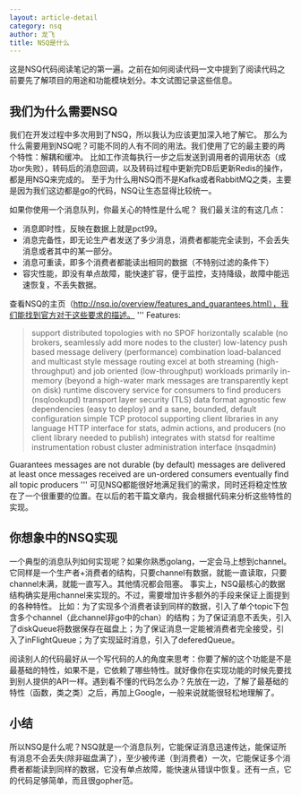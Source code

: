 ```yaml
---
layout: article-detail
category: nsq
author: 龙飞 
title: NSQ是什么
---
```


这是NSQ代码阅读笔记的第一遍。之前在如何阅读代码一文中提到了阅读代码之前要先了解项目的用途和功能模块划分。本文试图记录这些信息。

## 我们为什么需要NSQ 
我们在开发过程中多次用到了NSQ，所以我认为应该更加深入地了解它。
那么为什么需要用到NSQ呢？可能不同的人有不同的用法。我们使用了它的最主要的两个特性：解耦和缓冲。
比如工作流每执行一步之后发送到调用者的调用状态（成功or失败），转码后的消息回调，以及转码过程中更新完DB后更新Redis的操作，都是用NSQ来完成的。
至于为什么用NSQ而不是Kafka或者RabbitMQ之类，主要是因为我们这边都是go的代码，NSQ让生态显得比较统一。

如果你使用一个消息队列，你最关心的特性是什么呢？
我们最关注的有这几点：
* 消息即时性，反映在数据上就是pct99。
* 消息完备性，即无论生产者发送了多少消息，消费者都能完全读到，不会丢失消息或者其中的某一部分。 
* 消息可重读，即多个消费者都能读出相同的数据（不特别过滤的条件下） 
* 容灾性能，即没有单点故障，能快速扩容，便于监控，支持降级，故障中能迅速恢复，不丢失数据。

查看NSQ的主页（http://nsq.io/overview/features_and_guarantees.html），我们能找到官方对于这些要求的描述。
'''
Features:
> support distributed topologies with no SPOF
> horizontally scalable (no brokers, seamlessly add more nodes to the cluster)
> low-latency push based message delivery (performance)
> combination load-balanced and multicast style message routing
> excel at both streaming (high-throughput) and job oriented (low-throughput) workloads
> primarily in-memory (beyond a high-water mark messages are transparently kept on disk)
> runtime discovery service for consumers to find producers (nsqlookupd)
> transport layer security (TLS)
> data format agnostic
> few dependencies (easy to deploy) and a sane, bounded, default configuration
> simple TCP protocol supporting client libraries in any language
> HTTP interface for stats, admin actions, and producers (no client library needed to publish)
> integrates with statsd for realtime instrumentation
> robust cluster administration interface (nsqadmin)

Guarantees
messages are not durable (by default)
messages are delivered at least once
messages received are un-ordered
consumers eventually find all topic producers
'''
可见NSQ都能很好地满足我们的需求，同时还将稳定性放在了一个很重要的位置。在以后的若干篇文章内，我会根据代码来分析这些特性的实现。

## 你想象中的NSQ实现
一个典型的消息队列如何实现呢？如果你熟悉golang，一定会马上想到channel。它同样是一个生产者+消费者的结构，只要channel有数据，就能一直读取，只要channel未满，就能一直写入。其他情况都会阻塞。
事实上，NSQ最核心的数据结构确实是用channel来实现的。不过，需要增加许多额外的手段来保证上面提到的各种特性。
比如：为了实现多个消费者读到同样的数据，引入了单个topic下包含多个channel（此channel非go中的chan）的结构；为了保证消息不丢失，引入了diskQueue将数据保存在磁盘上；为了保证消息一定能被消费者完全接受，引入了inFlightQueue；为了实现延时消息，引入了deferedQueue。

阅读别人的代码最好从一个写代码的人的角度来思考：你要了解的这个功能是不是最基础的特性，如果不是，它依赖了哪些特性。就好像你在实现功能的时候先要找到别人提供的API一样。遇到看不懂的代码怎么办？先放在一边，了解了最基础的特性（函数，类之类）之后，再加上Google，一般来说就能很轻松地理解了。
## 小结
所以NSQ是什么呢？NSQ就是一个消息队列，它能保证消息迅速传达，能保证所有消息不会丢失(除非磁盘满了），至少被传递（到消费者）一次，它能保证多个消费者都能读到同样的数据，它没有单点故障，能快速从错误中恢复。还有一点，它的代码足够简单，而且很gopher范。
